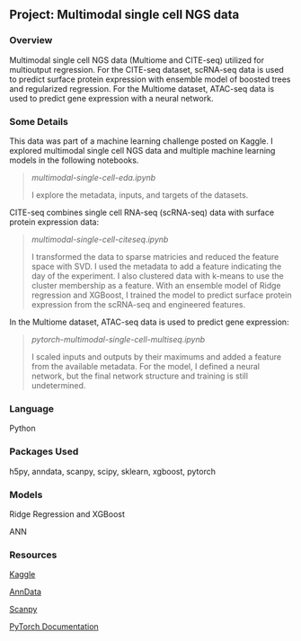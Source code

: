 ## Project: Multimodal single cell NGS data

### Overview
Multimodal single cell NGS data (Multiome and CITE-seq) utilized for multioutput regression. For the CITE-seq dataset, scRNA-seq data is used to predict surface protein expression with ensemble model of boosted trees and regularized regression. For the Multiome dataset, ATAC-seq data is used to predict gene expression with a neural network.

### Some Details
This data was part of a machine learning challenge posted on Kaggle. I explored multimodal single cell NGS data and multiple machine learning models in the following notebooks.

>*multimodal-single-cell-eda.ipynb*
>
>I explore the metadata, inputs, and targets of the datasets.

CITE-seq combines single cell RNA-seq (scRNA-seq) data with surface protein expression data:
>*multimodal-single-cell-citeseq.ipynb*
>
>I transformed the data to sparse matricies and reduced the feature space with SVD. I used the metadata to add a feature indicating the day of the experiment. I also clustered data with k-means to use the cluster membership as a feature. With an ensemble model of Ridge regression and XGBoost, I trained the model to predict surface protein expression from the scRNA-seq and engineered features.

In the Multiome dataset, ATAC-seq data is used to predict gene expression:
>*pytorch-multimodal-single-cell-multiseq.ipynb*
>
>I scaled inputs and outputs by their maximums and added a feature from the available metadata. For the model, I defined a neural network, but the final network structure and training is still undetermined.

### Language
Python

### Packages Used
h5py, anndata, scanpy, scipy, sklearn, xgboost, pytorch

### Models
Ridge Regression and XGBoost

ANN

### Resources
[Kaggle](https://www.kaggle.com/)

[AnnData](https://anndata.readthedocs.io/en/latest/)

[Scanpy](https://scanpy.readthedocs.io/en/stable/)

[PyTorch Documentation](https://pytorch.org/docs/stable/index.html)
